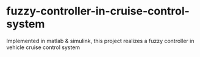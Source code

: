 # fuzzy-controller-in-cruise-control-system
Implemented in matlab &amp; simulink, this project realizes a fuzzy controller in vehicle cruise control system
